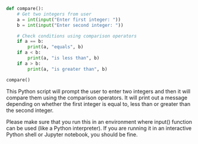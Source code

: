```python
def compare():
    # Get two integers from user
    a = int(input("Enter first integer: "))
    b = int(input("Enter second integer: "))

    # Check conditions using comparison operators
    if a == b:
        print(a, "equals", b)
    if a < b:
        print(a, "is less than", b)
    if a > b:
        print(a, "is greater than", b)

compare()
```
This Python script will prompt the user to enter two integers and then it will compare them using the comparison operators. It will print out a message depending on whether the first integer is equal to, less than or greater than the second integer.

Please make sure that you run this in an environment where input() function can be used (like a Python interpreter). If you are running it in an interactive Python shell or Jupyter notebook, you should be fine.
